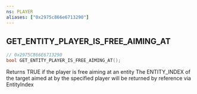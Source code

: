 ```yaml
---
ns: PLAYER
aliases: ["0x2975c866e6713290"]
---
```

## GET_ENTITY_PLAYER_IS_FREE_AIMING_AT

```c
// 0x2975C866E6713290
bool GET_ENTITY_PLAYER_IS_FREE_AIMING_AT();
```

Returns TRUE if the player is free aiming at an entity
The ENTITY_INDEX of the target aimed at by the specified player will be returned by reference via EntityIndex


